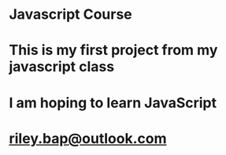 # Javascript Course
# This is my first project from my javascript class
# I am hoping to learn JavaScript
# riley.bap@outlook.com